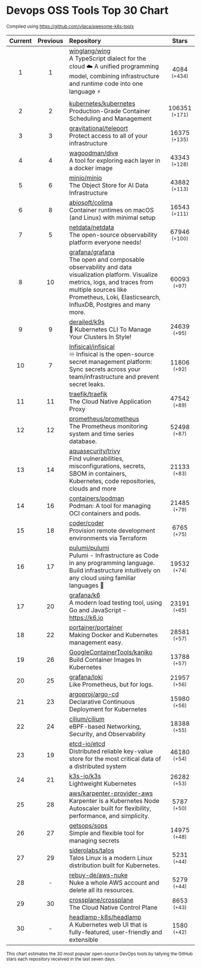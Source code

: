 # Devops OSS Tools Top 30 Chart
<sup>Compiled using https://github.com/vilaca/awesome-k8s-tools</sup>
<div align="center">

|Current|Previous|Repository|Stars|
|:---:|:---:|:---|:---:|
|1|1|[winglang/wing](https://github.com/winglang/wing)<br/>A TypeScript dialect for the cloud ☁️ A unified programming model, combining infrastructure and runtime code into one language ⚡ |4084 <sup>(+434)</sup>|
|2|2|[kubernetes/kubernetes](https://github.com/kubernetes/kubernetes)<br/>Production-Grade Container Scheduling and Management|106351 <sup>(+171)</sup>|
|3|3|[gravitational/teleport](https://github.com/gravitational/teleport)<br/>Protect access to all of your infrastructure|16375 <sup>(+135)</sup>|
|4|4|[wagoodman/dive](https://github.com/wagoodman/dive)<br/>A tool for exploring each layer in a docker image|43343 <sup>(+128)</sup>|
|5|6|[minio/minio](https://github.com/minio/minio)<br/>The Object Store for AI Data Infrastructure|43882 <sup>(+113)</sup>|
|6|8|[abiosoft/colima](https://github.com/abiosoft/colima)<br/>Container runtimes on macOS (and Linux) with minimal setup|16543 <sup>(+111)</sup>|
|7|5|[netdata/netdata](https://github.com/netdata/netdata)<br/>The open-source observability platform everyone needs!|67946 <sup>(+100)</sup>|
|8|10|[grafana/grafana](https://github.com/grafana/grafana)<br/>The open and composable observability and data visualization platform. Visualize metrics, logs, and traces from multiple sources like Prometheus, Loki, Elasticsearch, InfluxDB, Postgres and many more. |60093 <sup>(+97)</sup>|
|9|9|[derailed/k9s](https://github.com/derailed/k9s)<br/>🐶 Kubernetes CLI To Manage Your Clusters In Style!|24639 <sup>(+95)</sup>|
|10|7|[Infisical/infisical](https://github.com/Infisical/infisical)<br/>♾ Infisical is the open-source secret management platform: Sync secrets across your team/infrastructure and prevent secret leaks.|11806 <sup>(+92)</sup>|
|11|11|[traefik/traefik](https://github.com/traefik/traefik)<br/>The Cloud Native Application Proxy|47542 <sup>(+89)</sup>|
|12|12|[prometheus/prometheus](https://github.com/prometheus/prometheus)<br/>The Prometheus monitoring system and time series database.|52498 <sup>(+87)</sup>|
|13|14|[aquasecurity/trivy](https://github.com/aquasecurity/trivy)<br/>Find vulnerabilities, misconfigurations, secrets, SBOM in containers, Kubernetes, code repositories, clouds and more|21133 <sup>(+83)</sup>|
|14|16|[containers/podman](https://github.com/containers/podman)<br/>Podman: A tool for managing OCI containers and pods.|21485 <sup>(+79)</sup>|
|15|18|[coder/coder](https://github.com/coder/coder)<br/>Provision remote development environments via Terraform|6765 <sup>(+75)</sup>|
|16|17|[pulumi/pulumi](https://github.com/pulumi/pulumi)<br/>Pulumi - Infrastructure as Code in any programming language. Build infrastructure intuitively on any cloud using familiar languages 🚀|19532 <sup>(+74)</sup>|
|17|20|[grafana/k6](https://github.com/grafana/k6)<br/>A modern load testing tool, using Go and JavaScript - https://k6.io|23191 <sup>(+65)</sup>|
|18|22|[portainer/portainer](https://github.com/portainer/portainer)<br/>Making Docker and Kubernetes management easy.|28581 <sup>(+57)</sup>|
|19|26|[GoogleContainerTools/kaniko](https://github.com/GoogleContainerTools/kaniko)<br/>Build Container Images In Kubernetes|13788 <sup>(+57)</sup>|
|20|25|[grafana/loki](https://github.com/grafana/loki)<br/>Like Prometheus, but for logs.|21957 <sup>(+56)</sup>|
|21|23|[argoproj/argo-cd](https://github.com/argoproj/argo-cd)<br/>Declarative Continuous Deployment for Kubernetes|15980 <sup>(+56)</sup>|
|22|24|[cilium/cilium](https://github.com/cilium/cilium)<br/>eBPF-based Networking, Security, and Observability|18388 <sup>(+55)</sup>|
|23|19|[etcd-io/etcd](https://github.com/etcd-io/etcd)<br/>Distributed reliable key-value store for the most critical data of a distributed system|46180 <sup>(+54)</sup>|
|24|21|[k3s-io/k3s](https://github.com/k3s-io/k3s)<br/>Lightweight Kubernetes|26282 <sup>(+53)</sup>|
|25|28|[aws/karpenter-provider-aws](https://github.com/aws/karpenter-provider-aws)<br/>Karpenter is a Kubernetes Node Autoscaler built for flexibility, performance, and simplicity.|5787 <sup>(+50)</sup>|
|26|27|[getsops/sops](https://github.com/getsops/sops)<br/>Simple and flexible tool for managing secrets|14975 <sup>(+48)</sup>|
|27|29|[siderolabs/talos](https://github.com/siderolabs/talos)<br/>Talos Linux is a modern Linux distribution built for Kubernetes.|5231 <sup>(+44)</sup>|
|28|-|[rebuy-de/aws-nuke](https://github.com/rebuy-de/aws-nuke)<br/>Nuke a whole AWS account and delete all its resources.|5279 <sup>(+44)</sup>|
|29|30|[crossplane/crossplane](https://github.com/crossplane/crossplane)<br/>The Cloud Native Control Plane|8653 <sup>(+43)</sup>|
|30|-|[headlamp-k8s/headlamp](https://github.com/headlamp-k8s/headlamp)<br/>A Kubernetes web UI that is fully-featured, user-friendly and extensible|1580 <sup>(+42)</sup>|


</div>

<sub>This chart estimates the 30 most popular open-source DevOps tools by tallying the GitHub stars each repository received in the last seven days.</sub>
